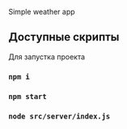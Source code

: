 Simple weather app

## Доступные скрипты

Для запустка проекта

### `npm i`

### `npm start`

### `node src/server/index.js`
